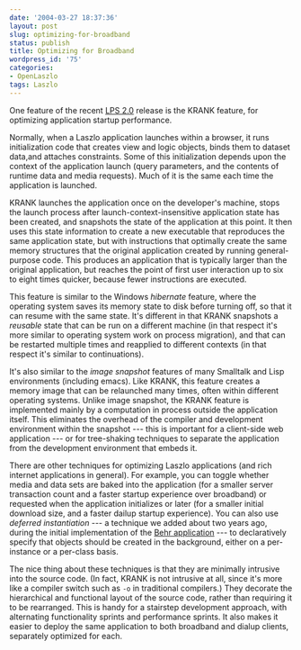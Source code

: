 ```yaml
---
date: '2004-03-27 18:37:36'
layout: post
slug: optimizing-for-broadband
status: publish
title: Optimizing for Broadband
wordpress_id: '75'
categories:
- OpenLaszlo
tags: Laszlo
---
```


One feature of the recent [LPS 2.0][lps-2.0] release is the KRANK feature, for optimizing application startup performance.

[lps-2.0]: http://www.laszlosystems.com/products/

Normally, when a Laszlo application launches within a browser, it runs initialization code that creates view and logic objects, binds them to dataset data,and attaches constraints.   Some of this initialization depends upon the context of the application launch (query parameters, and the contents of runtime data and media requests).  Much of it is the same each time the application is launched.

KRANK launches the application once on the developer's machine, stops the launch process after launch-context-insensitive application state has been created, and snapshots the state of the application at this point.  It then uses this state information to create a new executable that reproduces the same application state, but with instructions that optimally create the same memory structures that the original application created by running general-purpose code.  This produces an application that is typically larger than the original application, but reaches the point of first user interaction up to six to eight times quicker, because fewer instructions are executed.

This feature is similar to the Windows *hibernate* feature, where the operating system saves its memory state to disk before turning off, so that it can resume with the same state.  It's different in that KRANK snapshots a _reusable_ state that can be run on a different machine (in that respect it's more similar to operating system work on process migration), and that can be restarted multiple times and reapplied to different contexts (in that respect it's similar to continuations).

It's also similar to the *image snapshot* features of many Smalltalk and Lisp environments (including emacs).  Like KRANK, this feature creates a memory image that can be relaunched many times, often within different operating systems.  Unlike image snapshot, the KRANK feature is implemented mainly by a computation in process outside the application itself.  This eliminates the overhead of the compiler and development environment within the snapshot --- this is important for a client-side web application --- or for tree-shaking techniques to separate the application from the development environment that embeds it.

There are other techniques for optimizing Laszlo applications (and rich internet applications in general).  For example, you can toggle whether media and data sets are baked into the application (for a smaller server transaction count and a faster startup experience over broadband) or requested when the application initializes or later (for a smaller initial download size, and a faster dailup startup experience).  You can also use *deferred instantiation* --- a technique we added about two years ago, during the initial implementation of the [Behr application][behr] --- to declaratively specify that objects should be created in the background, either on a per-instance or a per-class basis.

[behr]: http://www.behr.com

The nice thing about these techniques is that they are minimally intrusive into the source code.  (In fact, KRANK is not intrusive at all, since it's more like a compiler switch such as `-o` in traditional compilers.)  They decorate the hierarchical and functional layout of the source code, rather than requiring it to be rearranged.  This is handy for a stairstep development approach, with alternating functionality sprints and performance sprints.  It also makes it easier to deploy the same application to both broadband and dialup clients, separately optimized for each.
